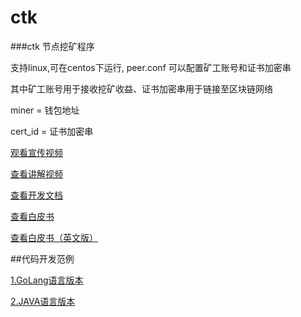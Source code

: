 # ctk


###ctk 节点挖矿程序


支持linux,可在centos下运行, peer.conf 可以配置矿工账号和证书加密串

其中矿工账号用于接收挖矿收益、证书加密串用于链接至区块链网络

miner = 钱包地址

cert_id = 证书加密串

[观看宣传视频](https://v.youku.com/v_show/id_XNDI3MDIxNzgxNg==.html?spm=a2h0j.11185381.listitem_page1.5~A)

[查看讲解视频](https://v.youku.com/v_show/id_XNDI2OTYxMTg0NA==.html?spm=a2h3j.8428770.3416059.1)

[查看开发文档](https://github.com/jiqiren2019/ctk/)

[查看白皮书](https://github.com/jiqiren2019/ctk/blob/master/CTK1.0.docx)

[查看白皮书（英文版）](https://github.com/jiqiren2019/ctk/blob/master/CTK1.0(English).docx)



##代码开发范例


[1.GoLang语言版本](https://github.com/jiqiren2019/ctk/)  

[2.JAVA语言版本](https://github.com/jiqiren2019/ctk/)
